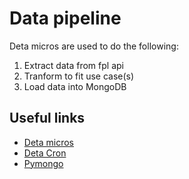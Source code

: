 # Data pipeline
Deta micros are used to do the following:
  1. Extract data from fpl api
  2. Tranform to fit use case(s)
  3. Load data into MongoDB

## Useful links
  * [Deta micros](https://docs.deta.sh/docs/micros/getting_started)
  * [Deta Cron](https://docs.deta.sh/docs/micros/cron)
  * [Pymongo](https://www.mongodb.com/languages/python)